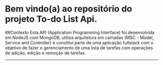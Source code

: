 # Bem vindo(a) ao repositório do projeto To-do List Api.

##Contexto
Esta API (Application Programming Interface) foi desenvolvida em NodeJS com MongoDB, utiliza arquitetura em camadas (MSC - Model, Service and Controller) e constitui parte de uma aplicação fullstack com o objetivo de fazer o gerenciamento de uma lista de tarefas com operações de adição, edição e remoção de tarefas.

------------
